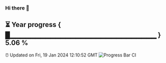 ### Hi there 👋
⏳ Year progress { █▁▁▁▁▁▁▁▁▁▁▁▁▁▁▁▁▁▁▁▁▁▁▁▁▁▁▁▁▁ } 5.06 %
---
⏰ Updated on Fri, 19 Jan 2024 12:10:52 GMT
![Progress Bar CI](https://github.com/Moyi321/Moyi321/workflows/Progress%20Bar%20CI/badge.svg)
